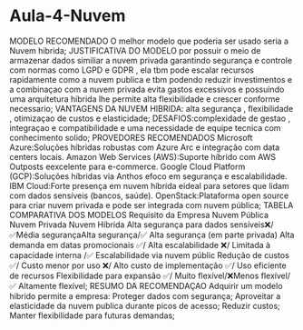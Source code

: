 # Aula-4-Nuvem
MODELO RECOMENDADO
O melhor modelo que poderia ser usado seria a Nuvem hibrida;
JUSTIFICATIVA DO MODELO
por possuir o meio de armazenar dados similiar a nuvem privada garantindo segurança e controle com normas como LGPD e GDPR , ela tbm pode escalar recursos rapidamente como a nuvem publica e tbm podendo reduzir investimentos e a combinaçao com a nuvem privada evita gastos excessivos e possuindo uma arquitetura hibrida lhe permite alta flexibilidade e crescer conforme necessario;
VANTAGENS DA NUVEM HIBRIDA: alta segurança , flexibilidade , otimizaçao de custos e elasticidade;
DESAFIOS:complexidade de gestao , integraçao e compatibilidade e uma necessidade de equipe tecnica com conhecimento solido;
PROVEDORES RECOMENDADOS
Microsoft Azure:Soluções híbridas robustas com Azure Arc e integração com data centers locais.
Amazon Web Services (AWS):Suporte híbrido com AWS Outposts eexcelente para e-commerce.
Google Cloud Platform (GCP):Soluções híbridas via Anthos efoco em segurança e escalabilidade.
IBM Cloud:Forte presença em nuvem híbrida eideal para setores que lidam com dados sensíveis (bancos, saúde).
OpenStack:Plataforma open source para criar nuvem privada e pode ser integrada com nuvem pública;
TABELA COMPARATIVA DOS MODELOS
Requisito da Empresa	Nuvem Pública	Nuvem Privada	Nuvem Híbrida
Alta segurança para dados sensíveis❌/✅Média segurançaAlta segurança/✅ Alta segurança (em parte privada)
Alta demanda em datas promocionais	✅/ Alta escalabilidade	❌/ Limitada à capacidade interna	/✅ Escalabilidade via nuvem públic
Redução de custos	✅/ Custo menor por uso	❌/ Alto custo de implementação	✅/ Uso eficiente de recursos
Flexibilidade para expansão	✅/ Muito flexível/❌Menos flexível/✅ Altamente flexível;
RESUMO DA RECOMENDAÇAO
Adquirir um modelo hibrido permite a empresa:
Proteger dados com segurança;
Aproveitar a elasticidade da nuvem publica durante picos de acesso;
Reduzir custos;
Manter flexibilidade para futuras demandas;
